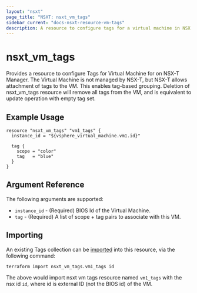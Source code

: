 ```yaml
---
layout: "nsxt"
page_title: "NSXT: nsxt_vm_tags"
sidebar_current: "docs-nsxt-resource-vm-tags"
description: A resource to configure tags for a virtual machine in NSX.
---
```


# nsxt_vm_tags
  Provides a resource to configure Tags for Virtual Machine for on NSX-T Manager. The Virtual Machine is not managed by NSX-T, but NSX-T allows attachment of tags to the VM. This enables tag-based grouping. Deletion of nsxt_vm_tags resource will remove all tags from the VM, and is equivalent to update operation with empty tag set.


## Example Usage

```hcl
resource "nsxt_vm_tags" "vm1_tags" {
  instance_id = "${vsphere_virtual_machine.vm1.id}"

  tag {
    scope = "color"
    tag   = "blue"
  }
}
```

## Argument Reference

The following arguments are supported:

* `instance_id` - (Required) BIOS Id of the Virtual Machine.
* `tag` - (Required) A list of scope + tag pairs to associate with this VM.

## Importing

An existing Tags collection can be [imported][docs-import] into this resource, via the following command:

[docs-import]: /docs/import/index.html

```
terraform import nsxt_vm_tags.vm1_tags id
```

The above would import nsxt vm tags resource named `vm1_tags` with the nsx id `id`, where id is external ID (not the BIOS id) of the VM.
